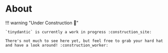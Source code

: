 # About

!!! warning "Under Construction :construction:"

    `tinydantic` is currently a work in progress :construction_site:

    There's not much to see here yet, but feel free to grab your hard hat and have a look around! :construction_worker:
